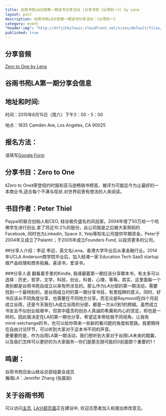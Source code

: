 ```yaml
---
title: 谷雨书苑LA分部第一期读书分享活动 (分享书目《从零到一》) by Lena
layout: post
description: 谷雨书苑LA分部第一期读书分享活动：《从零到一》
category: event
"header-img": "http://dtfjihky7xwic.cloudfront.net/sites/default/files/Activities/la-beauty-shot.jpg"
published: true
---
```



## 分享音频
[Zero to One by Lena]({{site.www-data-url}}/audio/2015-08-15-lena.mp3)

## 谷雨书苑LA第一期分享会信息

## 地址和时间:

时间：2015年8月15日（周六）下午3：00 - 5：00

地点：1835 Camden Ave, Los Angeles, CA 90025

## 报名方法：

请填写[Google Form](https://docs.google.com/forms/d/14suzNHWbPV_q1bsK_S8U6ugRTkmVgQF-W0EY8-2yW14/viewform)


## 分享书目：Zero to One

《Zero to One》荣登纽约时报和亚马逊畅销书榜首，被评为可能迄今为止最好的一本商业书,适合每个不满与现状.对世界前景有想法的人来阅读。

## 书目作者：Peter Thiel

Paypal的联合创始人和CEO, 硅谷极负盛名的风投家。2004年借了50万给一个哈佛学生进行创业,拿了将近10.2%的股份，此公司就是之后被大家熟知的Facebook, 同时也为Linkedin, Space X, Yelp等知名公司提供早期资金。Peter于2004年又成立了Palantir；于2005年成立Founders Fund, 以投资更多的公司。

##分享人介绍：李迎
李迎，英文名Lena。香港大学毕业后从事金融行业。2014年UCLA Anderson商学院毕业后，加入硅滩一家 Education Tech SaaS startup做产品经理和商务拓展。喜读书，爱读书。

###分享人语 
翻看着手里的Kindle, 我琢磨着第一期应该分享哪本书，有太多可以选择：历史，哲学，文学，科技，创业，科普，心理，等等。其实，这里面每一个类别都是谷雨书苑自成立以来有所涉及的。那么作为LA分部的第一期活动，需要找到一个最特别的。<Zero to One>是谷雨成立时的第一期分享书目，有里程碑的意义。同时，好书应该从不同角度分享，也需要在不同地方分享。而无论是Raymond在四个月前成立谷雨，还是今天我在LA成立谷雨的分部，都是一次从0到1的跨越。虽然成立书友会不似创业般艰辛，但其中蕴含的创办人真诚的希冀和内心的坚定，却也是一样的。因此我决定在LA的第一期也分享<Zero to One>，希望这本带给我不同视角，让我有mind-setchange的书，也可以给你带来一些新的看问题的角度和思路。我更期待在自由讨论环节，可以听到大家对于这本书不同的声音。  
更重要的是，作为谷雨LA第一期活动，我们想听到大家对于谷雨LA未来的期冀，以及我们怎样可以更好的为大家服务--你们是那无限可能的0前面那个重要的1！

## 鸣谢：

谷雨书苑旧金山硅谷总部组委会成员  
瀚海LA：Jennifer Zhang (张晨辰)

## 关于谷雨书苑

可以访问[主页](http://www.valleyrain.org), [LA分部页面](http://www.valleyrain.org/la)正在建设中, 欢迎志愿者加入和提出修改意见。
